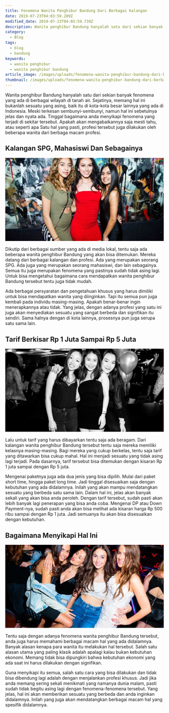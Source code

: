 ```yaml
---
title: Fenomena Wanita Penghibur Bandung Dari Berbagai Kalangan
date: 2019-07-23T04:03:59.209Z
modified_date: 2019-07-23T04:03:59.739Z
description: Wanita penghibur Bandung hanyalah satu dari sekian banyak fenomena yang ada di berbagai wilayah di tanah air. Sejatinya, memang hal ini bukanlah sesuatu yang asing.
category:
  - Blog
tags:
  - blog
  - bandung
keywords:
  - wanita penghibur
  - wanita penghibur bandung
article_image: /images/uploads/fenomena-wanita-penghibur-bandung-dari-berbagai-kalangan-3.jpg
thumbnail: /images/uploads/fenomena-wanita-penghibur-bandung-dari-berbagai-kalangan-3-013.jpg
---
```

Wanita penghibur Bandung hanyalah satu dari sekian banyak fenomena yang ada di berbagai wilayah di tanah air. Sejatinya, memang hal ini bukanlah sesuatu yang asing, baik itu di kota-kota besar lainnya yang ada di Indonesia. Meski terkesan sembunyi-sembunyi, namun hal ini sebetulnya jelas dan nyata ada. Tinggal bagaimana anda menyikapi fenomena yang terjadi di sekitar tersebut. Apakah akan mengabaikannya saja mesti tahu, atau seperti apa Satu hal yang pasti, profesi tersebut juga dilakukan oleh beberapa wanita dari berbaga macam profesi.



## Kalangan SPG, Mahasiswi Dan Sebagainya

![Fenomena Wanita Penghibur Bandung Dari Berbagai Kalangan](/images/uploads/fenomena-wanita-penghibur-bandung-dari-berbagai-kalangan-3.jpg)

Dikutip dari berbagai sumber yang ada di media lokal, tentu saja ada beberapa wanita penghibur Bandung yang akan bisa ditemukan. Mereka datang dari berbagai kalangan dan profesi. Ada yang merupakan seorang SPG. Ada juga yang merupakan seorang mahasiswi, dan lain sebagainya. Semua itu juga merupakan fenomena yang pastinya sudah tidak asing lagi. Untuk bisa mengetahui bagaimana cara mendapatkan wanita penghibur Bandung tersebut tentu juga tidak mudah.

Ada berbagai persyaratan dan pengetahuan khusus yang harus dimiliki untuk bisa mendapatkan wanita yang diinginkan. Tapi itu semua pun juga kembali pada individu masing-masing. Apakah benar-benar ingin menerapkannya atau tidak. Yang jelas, dengan adanya profesi yang satu ini juga akan menyediakan sesuatu yang sangat berbeda dan signifikan itu sendiri. Sama halnya dengan di kota lainnya, prosesnya pun juga serupa satu sama lain.



## Tarif Berkisar Rp 1 Juta Sampai Rp 5 Juta

![Fenomena Wanita Penghibur Bandung Dari Berbagai Kalangan](/images/uploads/fenomena-wanita-penghibur-bandung-dari-berbagai-kalangan-2.jpg)

Lalu untuk tarif yang harus dibayarkan tentu saja ada beragam. Dari kalangan wanita penghibur Bandung tersebut tentu saja mereka memiliki kelasnya masing-masing. Bagi mereka yang cukup berkelas, tentu saja tarif yang ditawarkan bisa cukup mahal. Hal ini menjadi sesuatu yang tidak asing lagi terjadi. Pada dasarnya, tarif tersebut bisa ditemukan dengan kisaran Rp 1 juta sampai dengan Rp 5 juta. 

Mengenai paketnya juga ada dua jenis yang bisa dipilih. Mulai dari paket short time, hingga paket long time. Jadi tinggal disesuaikan saja dengan kebutuhan yang ada didalamnya. Inilah yang akan mampu mendatangkan sesuatu yang berbeda satu sama lain. Dalam hal ini, jelas akan banyak sekali yang akan bisa anda peroleh. Dengan tarif tersebut, sudah pasti akan lebih banyak lagi penerapan yang bisa anda coba. Mengenai DP atau Down Payment-nya, sudah pasti anda akan bisa melihat ada kisaran harga Rp 500 ribu sampai dengan Rp 1 juta. Jadi semuanya itu akan bisa disesuaikan dengan kebutuhan.



## Bagaimana Menyikapi Hal Ini

![Fenomena Wanita Penghibur Bandung Dari Berbagai Kalangan](/images/uploads/fenomena-wanita-penghibur-bandung-dari-berbagai-kalangan-1.jpg)

Tentu saja dengan adanya fenomena wanita penghibur Bandung tersebut, anda juga harus memahami berbagai macam hal yang ada didalamnya. Banyak alasan kenapa para wanita itu melakukan hal tersebut. Salah satu alasan utama yang paling klasik adalah apalagi kalau bukan kebutuhan ekonomi. Memang tidak bisa dipungkiri bahwa kebutuhan ekonomi yang ada saat ini harus dilakukan dengan signifikan. 

Guna menyikapi itu semua, salah satu cara yang bisa dilakukan dan tidak bisa dibendung lagi adalah dengan menjalankan profesi khusus. Jadi jika anda memang sering sekali menikmati yang namanya dunia malam, pasti sudah tidak begitu asing lagi dengan fenomena-fenomena tersebut. Yang jelas, hal ini akan memberikan sesuatu yang berbeda dan anda inginkan didalamnya. Inilah yang juga akan mendatangkan berbagai macam hal yang spesifik didalamnya.
